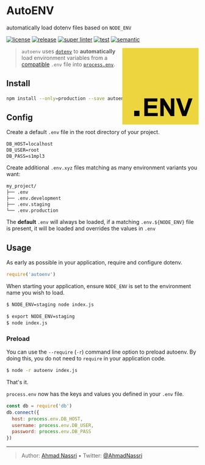 # AutoENV

automatically load dotenv files based on `NODE_ENV`

[![license][license-img]][license-url]
[![release][release-img]][release-url]
[![super linter][super-linter-img]][super-linter-url]
[![test][test-img]][test-url]
[![semantic][semantic-img]][semantic-url]

<img src="https://raw.githubusercontent.com/motdotla/dotenv/master/dotenv.png" alt="dotenv" align="right" />

> `autoenv` uses [`dotenv`][] to **automatically** load environment variables from a [compatible][] `.env` file into [`process.env`][].

## Install

``` bash
npm install --only=production --save autoenv
```

## Config

Create a default `.env` file in the root directory of your project.

``` dosini
DB_HOST=localhost
DB_USER=root
DB_PASS=s1mpl3
```

Create additional `.env.xyz` files matching as many environment variants you want:

    my_project/
    ├── .env
    ├── .env.development
    ├── .env.staging
    └── .env.production

The **default** `.env` will always be loaded, if a matching `.env.${NODE_ENV}` file is present, it will be loaded and overrides the values in `.env`

## Usage

As early as possible in your application, require and configure dotenv.

``` javascript
require('autoenv')
```

When starting your application, ensure `NODE_ENV` is set to the environment name you wish to load.

``` bash
$ NODE_ENV=staging node index.js
```

``` bash
$ export NODE_ENV=staging
$ node index.js
```

### Preload

You can use the `--require` (`-r`) command line option to preload autoenv. By doing this, you do not need to `require` in your application code.

``` bash
$ node -r autoenv index.js
```

That's it.

`process.env` now has the keys and values you defined in your `.env` file.

``` javascript
const db = require('db')
db.connect({
  host: process.env.DB_HOST,
  username: process.env.DB_USER,
  password: process.env.DB_PASS
})
```

  [`dotenv`]: https://github.com/motdotla/dotenv/
  [compatible]: #config
  [`process.env`]: https://nodejs.org/docs/latest/api/process.html#process_process_env

----
> Author: [Ahmad Nassri](https://www.ahmadnassri.com/) &bull;
> Twitter: [@AhmadNassri](https://twitter.com/AhmadNassri)

[license-url]: LICENSE
[license-img]: https://badgen.net/github/license/ahmadnassri/node-autoenv

[release-url]: https://github.com/ahmadnassri/node-autoenv/releases
[release-img]: https://badgen.net/github/release/ahmadnassri/node-autoenv

[super-linter-url]: https://github.com/ahmadnassri/node-autoenv/actions?query=workflow%3Asuper-linter
[super-linter-img]: https://github.com/ahmadnassri/node-autoenv/workflows/super-linter/badge.svg

[test-url]: https://github.com/ahmadnassri/node-autoenv/actions?query=workflow%3Atest
[test-img]: https://github.com/ahmadnassri/node-autoenv/workflows/test/badge.svg

[semantic-url]: https://github.com/ahmadnassri/node-autoenv/actions?query=workflow%3Arelease
[semantic-img]: https://badgen.net/badge/📦/semantically%20released/blue
